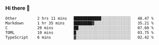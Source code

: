 ### Hi there 👋

<!--
**WShiBin/WShiBin** is a ✨ _special_ ✨ repository because its `README.md` (this file) appears on your GitHub profile.

Here are some ideas to get you started:

- 🔭 I’m currently working on ...
- 🌱 I’m currently learning ...
- 👯 I’m looking to collaborate on ...
- 🤔 I’m looking for help with ...
- 💬 Ask me about ...
- 📫 How to reach me: ...
- 😄 Pronouns: ...
- ⚡ Fun fact: ...
-->

<!--START_SECTION:waka-->

```txt
Other         2 hrs 11 mins   ████████████░░░░░░░░░░░░░   48.47 %
Markdown      1 hr 35 mins    ████████▓░░░░░░░░░░░░░░░░   35.21 %
C             20 mins         ██░░░░░░░░░░░░░░░░░░░░░░░   07.60 %
TOML          10 mins         █░░░░░░░░░░░░░░░░░░░░░░░░   03.75 %
TypeScript    6 mins          ▓░░░░░░░░░░░░░░░░░░░░░░░░   02.42 %
```

<!--END_SECTION:waka-->
